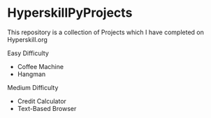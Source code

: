 # HyperskillPyProjects

This repository is a collection of Projects which I have completed on Hyperskill.org


Easy Difficulty
  * Coffee Machine
  * Hangman
 
 Medium Difficulty
  * Credit Calculator
  * Text-Based Browser
  

